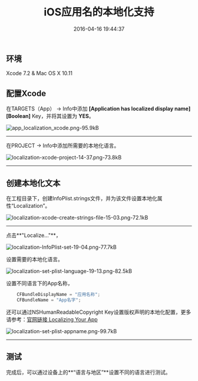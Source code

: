 ﻿---
title: iOS应用名的本地化支持
date: 2016-04-16 19:44:37
tags: iOS
categories: iOS
---

## 环境
Xcode 7.2 & Mac OS X 10.11

## 配置Xcode
在TARGETS（App） -> Info中添加 **[Application has localized display name] [Boolean]** Key，并将其设置为 **YES**。 

![app_localization_xcode.png-95.9kB][1]
- - -
在PROJECT -> Info中添加所需要的本地化语言。

![localization-xcode-project-14-37.png-73.8kB][2]
- - -
## 创建本地化文本
在工程目录下，创建InfoPlist.strings文件，并为该文件设置本地化属性“Localization”。

![localization-xcode-create-strings-file-15-03.png-72.1kB][3]
- - -
点击**"Localize..."**，

![localization-InfoPlist-set-19-04.png-77.7kB][4]

设置需要的本地化语言。

![localization-set-plist-language-19-13.png-82.5kB][5]

设置不同语言下的App名称，

```C
    CFBundleDisplayName = "应用名称";
    CFBundleName = "App名字";
```


还可以通过NSHumanReadableCopyright Key设置版权声明的本地化配置，更多请参考：[官网链接 Localizing Your App](https://developer.apple.com/library/ios/documentation/MacOSX/Conceptual/BPInternational/LocalizingYourApp/LocalizingYourApp.html)

![localization-set-plist-appname.png-99.7kB][6]

- - - 
## 测试
完成后，可以通过设备上的**“语言与地区”**设置不同的语言进行测试。


  [1]: http://static.zybuluo.com/happinessnch/tjr6fsfzee478kbrx3bn05yl/app_localization_xcode.png
  [2]: http://static.zybuluo.com/happinessnch/utia3evuwusego4umr8xzjeq/localization-xcode-project-14-37.png
  [3]: http://static.zybuluo.com/happinessnch/3ja6ikggrjlvb7tesfgspjf0/localization-xcode-create-strings-file-15-03.png
  [4]: http://static.zybuluo.com/happinessnch/irdyb9w3gd1abjzt1477dbsr/localization-InfoPlist-set-19-04.png
  [5]: http://static.zybuluo.com/happinessnch/98wtyy8xdw80jpokpkrjdee6/localization-set-plist-language-19-13.png
  [6]: http://static.zybuluo.com/happinessnch/0jopaeokmg5ug1fu9szedt19/localization-set-plist-appname.png

